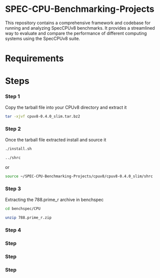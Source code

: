 # SPEC-CPU-Benchmarking-Projects
This repository contains a comprehensive framework and codebase for running and analyzing SpecCPUv8 benchmarks. It provides a streamlined way to evaluate and compare the performance of different computing systems using the SpecCPUv8 suite.

# Requirements

# Steps
### Step 1

Copy the tarball file into your CPUv8 directory and extract it

```bash
tar -xjvf cpuv8-0.4.0_slim.tar.bz2
```

### Step 2 

Once the tarball file extracted install and source it
```bash
./install.sh
```

```bash
../shrc
```
or 

```bash
source ~/SPEC-CPU-Benchmarking-Projects/cpuv8/cpuv8-0.4.0_slim/shrc
```

### Step 3 

Extracting the 788.prime_r archive in benchspec

```bash
cd benchspec/CPU
```
```bash
unzip 788.prime_r.zip
```
### Step 4

### Step

### Step

### Step
